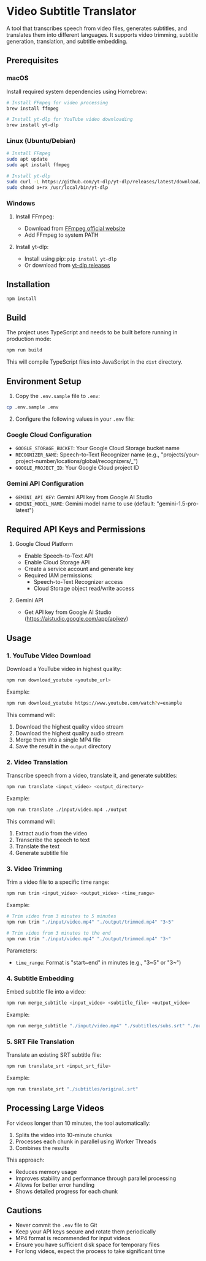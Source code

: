 # Video Subtitle Translator

A tool that transcribes speech from video files, generates subtitles, and translates them into different languages. It supports video trimming, subtitle generation, translation, and subtitle embedding.

## Prerequisites

### macOS

Install required system dependencies using Homebrew:

```bash
# Install FFmpeg for video processing
brew install ffmpeg

# Install yt-dlp for YouTube video downloading
brew install yt-dlp
```

### Linux (Ubuntu/Debian)

```bash
# Install FFmpeg
sudo apt update
sudo apt install ffmpeg

# Install yt-dlp
sudo curl -L https://github.com/yt-dlp/yt-dlp/releases/latest/download/yt-dlp -o /usr/local/bin/yt-dlp
sudo chmod a+rx /usr/local/bin/yt-dlp
```

### Windows

1. Install FFmpeg:

   - Download from [FFmpeg official website](https://ffmpeg.org/download.html)
   - Add FFmpeg to system PATH

2. Install yt-dlp:
   - Install using pip: `pip install yt-dlp`
   - Or download from [yt-dlp releases](https://github.com/yt-dlp/yt-dlp/releases)

## Installation

```bash
npm install
```

## Build

The project uses TypeScript and needs to be built before running in production mode:

```bash
npm run build
```

This will compile TypeScript files into JavaScript in the `dist` directory.

## Environment Setup

1. Copy the `.env.sample` file to `.env`:

```bash
cp .env.sample .env
```

2. Configure the following values in your `.env` file:

### Google Cloud Configuration

- `GOOGLE_STORAGE_BUCKET`: Your Google Cloud Storage bucket name
- `RECOGNIZER_NAME`: Speech-to-Text Recognizer name (e.g., "projects/your-project-number/locations/global/recognizers/\_")
- `GOOGLE_PROJECT_ID`: Your Google Cloud project ID

### Gemini API Configuration

- `GEMINI_API_KEY`: Gemini API key from Google AI Studio
- `GEMINI_MODEL_NAME`: Gemini model name to use (default: "gemini-1.5-pro-latest")

## Required API Keys and Permissions

1. Google Cloud Platform

   - Enable Speech-to-Text API
   - Enable Cloud Storage API
   - Create a service account and generate key
   - Required IAM permissions:
     - Speech-to-Text Recognizer access
     - Cloud Storage object read/write access

2. Gemini API
   - Get API key from Google AI Studio (https://aistudio.google.com/app/apikey)

## Usage

### 1. YouTube Video Download

Download a YouTube video in highest quality:

```bash
npm run download_youtube <youtube_url>
```

Example:

```bash
npm run download_youtube https://www.youtube.com/watch?v=example
```

This command will:

1. Download the highest quality video stream
2. Download the highest quality audio stream
3. Merge them into a single MP4 file
4. Save the result in the `output` directory

### 2. Video Translation

Transcribe speech from a video, translate it, and generate subtitles:

```bash
npm run translate <input_video> <output_directory>
```

Example:

```bash
npm run translate ./input/video.mp4 ./output
```

This command will:

1. Extract audio from the video
2. Transcribe the speech to text
3. Translate the text
4. Generate subtitle file

### 3. Video Trimming

Trim a video file to a specific time range:

```bash
npm run trim <input_video> <output_video> <time_range>
```

Example:

```bash
# Trim video from 3 minutes to 5 minutes
npm run trim "./input/video.mp4" "./output/trimmed.mp4" "3~5"

# Trim video from 3 minutes to the end
npm run trim "./input/video.mp4" "./output/trimmed.mp4" "3~"
```

Parameters:

- `time_range`: Format is "start~end" in minutes (e.g., "3~5" or "3~")

### 4. Subtitle Embedding

Embed subtitle file into a video:

```bash
npm run merge_subtitle <input_video> <subtitle_file> <output_video>
```

Example:

```bash
npm run merge_subtitle "./input/video.mp4" "./subtitles/subs.srt" "./output/video_with_subs.mp4"
```

### 5. SRT File Translation

Translate an existing SRT subtitle file:

```bash
npm run translate_srt <input_srt_file>
```

Example:

```bash
npm run translate_srt "./subtitles/original.srt"
```

## Processing Large Videos

For videos longer than 10 minutes, the tool automatically:

1. Splits the video into 10-minute chunks
2. Processes each chunk in parallel using Worker Threads
3. Combines the results

This approach:

- Reduces memory usage
- Improves stability and performance through parallel processing
- Allows for better error handling
- Shows detailed progress for each chunk

## Cautions

- Never commit the `.env` file to Git
- Keep your API keys secure and rotate them periodically
- MP4 format is recommended for input videos
- Ensure you have sufficient disk space for temporary files
- For long videos, expect the process to take significant time
